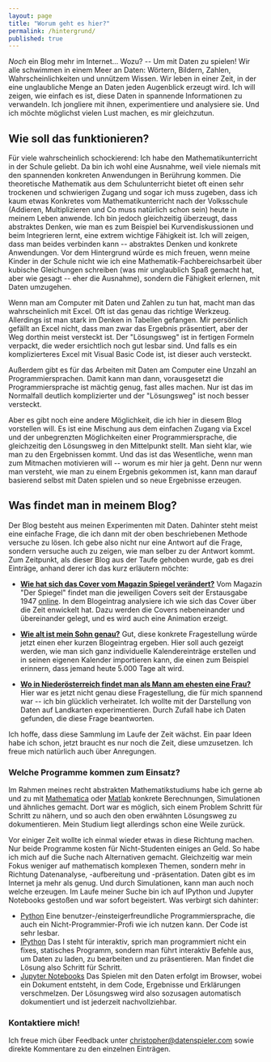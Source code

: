 ```yaml
---
layout: page
title: "Worum geht es hier?"
permalink: /hintergrund/
published: true
---
```

_Noch_ ein Blog mehr im Internet... Wozu? -- Um mit Daten zu spielen! Wir alle schwimmen in einem Meer an Daten: Wörtern, Bildern, Zahlen, Wahrscheinlichkeiten und unnützem Wissen. Wir leben in einer Zeit, in der eine unglaubliche Menge an Daten jeden Augenblick erzeugt wird. Ich will zeigen, wie einfach es ist, diese Daten in spannende Informationen zu verwandeln. Ich jongliere mit ihnen, experimentiere und analysiere sie. Und ich möchte möglichst vielen Lust machen, es mir gleichzutun.


## Wie soll das funktionieren?

Für viele wahrscheinlich schockierend: Ich habe den Mathematikunterricht in der Schule geliebt. Da bin ich wohl eine Ausnahme, weil viele niemals mit den spannenden konkreten Anwendungen in Berührung kommen. Die theoretische Mathematik aus dem Schulunterricht bietet oft einen sehr trockenen und schwierigen Zugang und sogar ich muss zugeben, dass ich kaum etwas Konkretes vom Mathematikunterricht nach der Volksschule (Addieren, Multiplizieren und Co muss natürlich schon sein) heute in meinem Leben anwende. Ich bin jedoch gleichzeitig überzeugt, dass abstraktes Denken, wie man es zum Beispiel bei Kurvendiskussionen und beim Integrieren lernt, eine extrem wichtige Fähigkeit ist. Ich will zeigen, dass man beides verbinden kann -- abstraktes Denken und konkrete Anwendungen. Vor dem Hintergrund würde es mich freuen, wenn meine Kinder in der Schule nicht wie ich eine Mathematik-Fachbereichsarbeit über kubische Gleichungen schreiben (was mir unglaublich Spaß gemacht hat, aber wie gesagt -- eher die Ausnahme), sondern die Fähigkeit erlernen, mit Daten umzugehen.

Wenn man am Computer mit Daten und Zahlen zu tun hat, macht man das wahrscheinlich mit Excel. Oft ist das genau das richtige Werkzeug. Allerdings ist man stark im Denken in Tabellen gefangen. Mir persönlich gefällt an Excel nicht, dass man zwar das Ergebnis präsentiert, aber der Weg dorthin meist versteckt ist. Der "Lösungsweg" ist in fertigen Formeln verpackt, die weder ersichtlich noch gut lesbar sind. Und falls es ein komplizierteres Excel mit Visual Basic Code ist, ist dieser auch versteckt.

Außerdem gibt es für das Arbeiten mit Daten am Computer eine Unzahl an Programmiersprachen. Damit kann man dann, vorausgesetzt die Programmiersprache ist mächtig genug, fast alles machen. Nur ist das im Normalfall deutlich komplizierter und der "Lösungsweg" ist noch besser versteckt.

Aber es gibt noch eine andere Möglichkeit, die ich hier in diesem Blog vorstellen will. Es ist eine Mischung aus dem einfachen Zugang via Excel und der unbegrenzten Möglichkeiten einer Programmiersprache, die gleichzeitig den Lösungsweg in den Mittelpunkt stellt. Man sieht klar, wie man zu den Ergebnissen kommt. Und das ist das Wesentliche, wenn man zum Mitmachen motivieren will -- worum es mir hier ja geht. Denn nur wenn man versteht, wie man zu einem Ergebnis gekommen ist, kann man darauf basierend selbst mit Daten spielen und so neue Ergebnisse erzeugen.


## Was findet man in meinem Blog?

Der Blog besteht aus meinen Experimenten mit Daten. Dahinter steht meist eine einfache Frage, die ich dann mit der oben beschriebenen Methode versuche zu lösen. Ich gebe also nicht nur eine Antwort auf die Frage, sondern versuche auch zu zeigen, wie man selber zu der Antwort kommt. Zum Zeitpunkt, als dieser Blog aus der Taufe gehoben wurde, gab es drei Einträge, anhand derer ich das kurz erläutern möchte:

- [**Wie hat sich das Cover vom Magazin Spiegel verändert?**](/spiegel-cover/)
Vom Magazin "Der Spiegel" findet man die jeweiligen Covers seit der Erstausgabe 1947 [online](http://www.spiegel.de/spiegel/print/index-1947.html). In dem Blogeintrag analysiere ich wie sich das Cover über die Zeit enwickelt hat. Dazu werden die Covers nebeneinander und übereinander gelegt, und es wird auch eine Animation erzeigt.

- [**Wie alt ist mein Sohn genau?**](/kalender/)
Gut, diese konkrete Fragestellung würde jetzt einen eher kurzen Blogeintrag ergeben. Hier soll auch gezeigt werden, wie man sich ganz individuelle Kalendereinträge erstellen und in seinen eigenen Kalender importieren kann, die einen zum Beispiel erinnern, dass jemand heute 5.000 Tage alt wird.

- [**Wo in Niederösterreich findet man als Mann am ehesten eine Frau?**](/karten-noe/)
Hier war es jetzt nicht genau diese Fragestellung, die für mich spannend war -- ich bin glücklich verheiratet. Ich wollte mit der Darstellung von Daten auf Landkarten experimentieren. Durch Zufall habe ich Daten gefunden, die diese Frage beantworten.

Ich hoffe, dass diese Sammlung im Laufe der Zeit wächst. Ein paar Ideen habe ich schon, jetzt braucht es nur noch die Zeit, diese umzusetzen. Ich freue mich natürlich auch über Anregungen.

### Welche Programme kommen zum Einsatz?

Im Rahmen meines recht abstrakten Mathematikstudiums habe ich gerne ab und zu mit [Mathematica](https://de.wikipedia.org/wiki/Mathematica) oder [Matlab](https://de.wikipedia.org/wiki/Matlab) konkrete Berechnungen, Simulationen und ähnliches gemacht. Dort war es möglich, sich einem Problem Schritt für Schritt zu nähern, und so auch den oben erwähnten Lösungsweg zu dokumentieren. Mein Studium liegt allerdings schon eine Weile zurück.

Vor einiger Zeit wollte ich einmal wieder etwas in diese Richtung machen. Nur beide Programme kosten für Nicht-Studenten einiges an Geld. So habe ich mich auf die Suche nach Alternativen gemacht. Gleichzeitig war mein Fokus weniger auf mathematisch komplexen Themen, sondern mehr in Richtung Datenanalyse, -aufbereitung und -präsentation. Daten gibt es im Internet ja mehr als genug. Und durch Simulationen, kann man auch noch welche erzeugen. Im Laufe meiner Suche bin ich auf IPython und Jupyter Notebooks gestoßen und war sofort begeistert. Was verbirgt sich dahinter:

+ [Python](https://de.wikipedia.org/wiki/Python_(Programmiersprache)) Eine benutzer-/einsteigerfreundliche Programmiersprache, die auch ein Nicht-Programmier-Profi wie ich nutzen kann. Der Code ist sehr lesbar.
+ [IPython](http://ipython.org/) Das I steht für interaktiv, sprich man programmiert nicht ein fixes, statisches Programm, sondern man führt interaktiv Befehle aus, um Daten zu laden, zu bearbeiten und zu präsentieren. Man findet die Lösung also Schritt für Schritt.
+ [Jupyter Notebooks](http://jupyter.org/) Das Spielen mit den Daten erfolgt im Browser, wobei ein Dokument entsteht, in dem Code, Ergebnisse und Erklärungen verschmelzen. Der Lösungsweg wird also sozusagen automatisch dokumentiert und ist jederzeit nachvollziehbar.

### Kontaktiere mich!

Ich freue mich über Feedback unter [christopher@datenspieler.com](mailto:christopher@datenspieler.com) sowie direkte Kommentare zu den einzelnen Einträgen.
